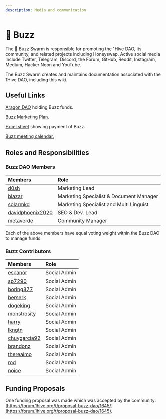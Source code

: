 ```yaml
---
description: Media and communication
---
```


# 🐝 Buzz

The 🐝 Buzz Swarm is responsible for promoting the 1Hive DAO, its community, and related projects including Honeyswap. Active social media include Twitter, Telegram, Discord, the Forum, GitHub, Reddit, Instagram, Medium, Hacker Noon and YouTube.

The Buzz Swarm creates and maintains documentation associated with the 1Hive DAO, including this wiki. 

## Useful Links

[Aragon DAO](https://aragon.1hive.org/#/buzzdao/) holding Buzz funds.

[Buzz Marketing Plan](https://drive.google.com/file/d/1giD4QcVfHNUaAwcXWqEdV4jI2CUSQH24/view).

[Excel sheet](https://docs.google.com/spreadsheets/d/1UNrQMLVDWS-r7z6Z5MLNRSRP70f_gjbG5DYVceDLrXU/edit#gid=0) showing payment of Buzz.

[Buzz meeting calendar.](https://calendar.google.com/calendar/u/0/embed?src=c_k77c78d1kdt9e1vpk2cvjcc7jg@group.calendar.google.com&ctz)

## Roles and Responsibilities

### Buzz DAO Members

| Members | Role |
| :--- | :--- |
| [d0sh](https://forum.1hive.org/u/d0sh/summary) | Marketing Lead |
| [blazar](https://forum.1hive.org/u/blazar/summary) | Marketing Specialist & Document Manager |
| [solarmkd](https://forum.1hive.org/u/solarmkd/summary) | Marketing Specialist and Multi Linguist |
| [davidphoenix2020](https://forum.1hive.org/u/davidphoenix2020/summary) | SEO & Dev. Lead |
| [metaverde](https://forum.1hive.org/u/metaverde/summary) | Community Manager |

Each of the above members have equal voting weight within the Buzz DAO to manage funds.

### Buzz Contributors

| Members | Role |
| :--- | :--- |
| [escanor](https://forum.1hive.org/u/escanor/summary) | Social Admin |
| [sp7290](https://forum.1hive.org/u/sp7290/summary) | Social Admin |
| [boring877](https://forum.1hive.org/u/boring877/summary) | Social Admin |
| [berserk](https://forum.1hive.org/u/berserk/summary) | Social Admin |
| [dogeking](https://forum.1hive.org/u/dogeking/summary) | Social Admin |
| [monstrosity](https://forum.1hive.org/u/monstrosity/summary) | Social Admin |
| [harry](https://forum.1hive.org/u/harry/summary) | Social Admin |
| [lkngtn](https://forum.1hive.org/u/lkngtn) | Social Admin |
| [chuygarcia92](https://forum.1hive.org/u/chuygarcia92/summary) | Social Admin |
| [brandonz](https://forum.1hive.org/u/brandonz/summary) | Social Admin |
| [therealmo](https://forum.1hive.org/u/therealmo/summary) | Social Admin |
| [rod](https://forum.1hive.org/u/rod/summary) | Social Admin |
| [noice](https://forum.1hive.org/u/noice/summary) | Social Admin |

## Funding Proposals

One funding proposal was made which was accepted by the community:  
[https://forum.1hive.org/t/proposal-buzz-dao/1645/](https://forum.1hive.org/t/proposal-buzz-dao/1645).

